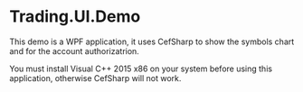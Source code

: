 # Trading.UI.Demo

This demo is a WPF application, it uses CefSharp to show the symbols chart and for the account authorizatrion.

You must install Visual C++ 2015 x86 on your system before using this application, otherwise CefSharp will not work.
